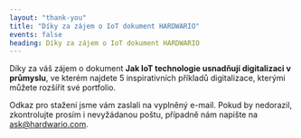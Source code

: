 ```yaml
---
layout: "thank-you"
title: "Díky za zájem o IoT dokument HARDWARIO"
events: false
heading: Díky za zájem o IoT dokument HARDWARIO
---
```


Díky za váš zájem o dokument **Jak IoT technologie usnadňují digitalizaci v průmyslu**, ve kterém najdete 5 inspirativních příkladů digitalizace, kterými můžete rozšířit své portfolio.

Odkaz pro stažení jsme vám zaslali na vyplněný e-mail. 
Pokud by nedorazil, zkontrolujte prosím i&nbsp;nevyžádanou poštu, případně nám napište na [ask@hardwario.com](mailto:ask@hardwario.com).
